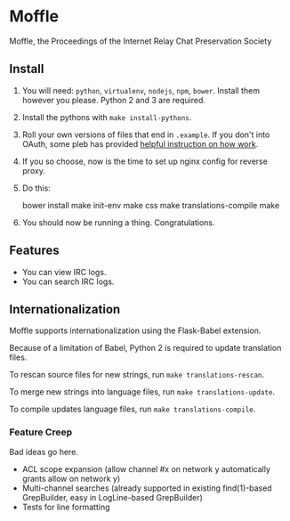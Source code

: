 # Moffle

Moffle, the Proceedings of the Internet Relay Chat Preservation Society

## Install

  1. You will need: ``python``, ``virtualenv``, ``nodejs``, ``npm``, ``bower``. Install them however you please. Python 2 and 3 are required.
  2. Install the pythons with ``make install-pythons``.
  3. Roll your own versions of files that end in ``.example``. If you don't into OAuth, some pleb has provided [helpful instruction on how work](https://github.com/kennydo/irc-log-viewer/blob/master/README.rst).
  4. If you so choose, now is the time to set up nginx config for reverse proxy.
  5. Do this:

        bower install
        make init-env
        make css
        make translations-compile
        make

  6. You should now be running a thing. Congratulations.

## Features

  * You can view IRC logs.
  * You can search IRC logs.

## Internationalization

  Moffle supports internationalization using the Flask-Babel extension.

  Because of a limitation of Babel, Python 2 is required to update translation files.

  To rescan source files for new strings, run ``make translations-rescan``.

  To merge new strings into language files, run ``make translations-update``.

  To compile updates language files, run ``make translations-compile``.

### Feature Creep

Bad ideas go here.

  * ACL scope expansion (allow channel #x on network y automatically grants allow on network y)
  * Multi-channel searches (already supported in existing find(1)-based GrepBuilder, easy in LogLine-based GrepBuilder)
  * Tests for line formatting
